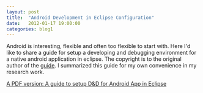 ```yaml
---
layout: post
title:  "Android Development in Eclipse Configuration"
date:   2012-01-17 19:00:00
categories: blog1
---
```


Android is interesting, flexible and often too flexible to start with. Here I'd like to share a guide for setup a developing and debugging environment for a native android application in eclipse. The copyright is to the original author of the [guide](https://mhandroid.wordpress.com/). I summarized this guide for my own convenience in my research work.

[A PDF version: A guide to setup D&D for Android App in Eclipse](/assets/step_by_step_guide_android.pdf) 